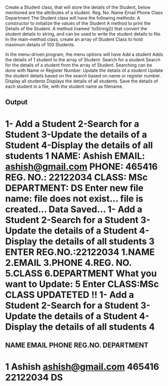 Create a Student class, that will store the details of the Student, below mentioned are the attributes of a student.
Reg. No.
Name
Email
Phone
Class
Department
The Student class will have the following methods:
A constructor to initialize the values of the Student
A method to print the Details of the Student.
A method (named 'toString()) that convert the student details to string, and can be used to write the student details to file.
In the main-method class, create an array of Student Class to hold maximum details of 100 Students.

In the menu-driven program, the menu options will have
Add a student
Adds the details of 1 student to the array of Student.
Search for a student
Search for the details of a student from the array of Student.
Searching can be done with Name or Register Number.
Update the details of a student
Update the student details based on the search based on name or register number.
Display all students
Displays the details of all students.
Save the details of each student in a file, with the student name as filename.

## Output

1- Add a Student
2-Search for a Student
3-Update the details of a Student
4-Display the details of all students
1
NAME: Ashish
EMAIL: ashish@gmail.com
PHONE: 465416
REG. NO.: 22122034
CLASS: MSc
DEPARTMENT: DS
Enter new file name: file does not exist...
file is created...
Data Saved...
1- Add a Student
2-Search for a Student
3-Update the details of a Student
4-Display the details of all students
3
ENTER REG.NO.:22122034
        1.NAME
        2.EMAIL
        3.PHONE
        4.REG. NO.
        5.CLASS
        6.DEPARTMENT
What you want to Update:
5
Enter CLASS:MSc
CLASS UPDATETED !!
1- Add a Student
2-Search for a Student
3-Update the details of a Student
4-Display the details of all students
4
====================================================================================
NAME       EMAIL                              PHONE        REG.NO.        DEPARTMENT
------------------------------------------------------------------------------------
1   Ashish     ashish@gmail.com                   465416       22122034       DS
=========================================================================

